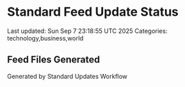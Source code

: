 # Standard Feed Update Status
Last updated: Sun Sep  7 23:18:55 UTC 2025
Categories: technology,business,world

## Feed Files Generated

Generated by Standard Updates Workflow
